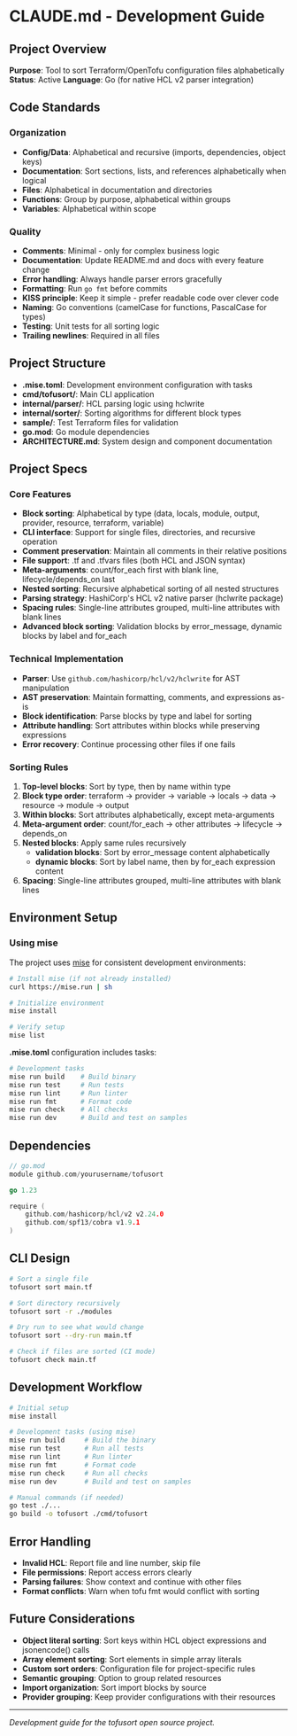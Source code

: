 # CLAUDE.md - Development Guide

## Project Overview
**Purpose**: Tool to sort Terraform/OpenTofu configuration files alphabetically
**Status**: Active
**Language**: Go (for native HCL v2 parser integration)

## Code Standards

### Organization
- **Config/Data**: Alphabetical and recursive (imports, dependencies, object keys)
- **Documentation**: Sort sections, lists, and references alphabetically when logical
- **Files**: Alphabetical in documentation and directories
- **Functions**: Group by purpose, alphabetical within groups
- **Variables**: Alphabetical within scope

### Quality
- **Comments**: Minimal - only for complex business logic
- **Documentation**: Update README.md and docs with every feature change
- **Error handling**: Always handle parser errors gracefully
- **Formatting**: Run `go fmt` before commits
- **KISS principle**: Keep it simple - prefer readable code over clever code
- **Naming**: Go conventions (camelCase for functions, PascalCase for types)
- **Testing**: Unit tests for all sorting logic
- **Trailing newlines**: Required in all files

## Project Structure
- **.mise.toml**: Development environment configuration with tasks
- **cmd/tofusort/**: Main CLI application
- **internal/parser/**: HCL parsing logic using hclwrite
- **internal/sorter/**: Sorting algorithms for different block types
- **sample/**: Test Terraform files for validation
- **go.mod**: Go module dependencies
- **ARCHITECTURE.md**: System design and component documentation

## Project Specs

### Core Features
- **Block sorting**: Alphabetical by type (data, locals, module, output, provider, resource, terraform, variable)
- **CLI interface**: Support for single files, directories, and recursive operation
- **Comment preservation**: Maintain all comments in their relative positions
- **File support**: .tf and .tfvars files (both HCL and JSON syntax)
- **Meta-arguments**: count/for_each first with blank line, lifecycle/depends_on last
- **Nested sorting**: Recursive alphabetical sorting of all nested structures
- **Parsing strategy**: HashiCorp's HCL v2 native parser (hclwrite package)
- **Spacing rules**: Single-line attributes grouped, multi-line attributes with blank lines
- **Advanced block sorting**: Validation blocks by error_message, dynamic blocks by label and for_each

### Technical Implementation
- **Parser**: Use `github.com/hashicorp/hcl/v2/hclwrite` for AST manipulation
- **AST preservation**: Maintain formatting, comments, and expressions as-is
- **Block identification**: Parse blocks by type and label for sorting
- **Attribute handling**: Sort attributes within blocks while preserving expressions
- **Error recovery**: Continue processing other files if one fails

### Sorting Rules
1. **Top-level blocks**: Sort by type, then by name within type
2. **Block type order**: terraform → provider → variable → locals → data → resource → module → output
3. **Within blocks**: Sort attributes alphabetically, except meta-arguments
4. **Meta-argument order**: count/for_each → other attributes → lifecycle → depends_on
5. **Nested blocks**: Apply same rules recursively
   - **validation blocks**: Sort by error_message content alphabetically
   - **dynamic blocks**: Sort by label name, then by for_each expression content
6. **Spacing**: Single-line attributes grouped, multi-line attributes with blank lines

## Environment Setup

### Using mise
The project uses [mise](https://mise.jdx.dev/) for consistent development environments:

```bash
# Install mise (if not already installed)
curl https://mise.run | sh

# Initialize environment
mise install

# Verify setup
mise list
```

**.mise.toml** configuration includes tasks:
```bash
# Development tasks
mise run build    # Build binary
mise run test     # Run tests
mise run lint     # Run linter
mise run fmt      # Format code
mise run check    # All checks
mise run dev      # Build and test on samples
```

## Dependencies
```go
// go.mod
module github.com/yourusername/tofusort

go 1.23

require (
    github.com/hashicorp/hcl/v2 v2.24.0
    github.com/spf13/cobra v1.9.1
)
```

## CLI Design
```bash
# Sort a single file
tofusort sort main.tf

# Sort directory recursively
tofusort sort -r ./modules

# Dry run to see what would change
tofusort sort --dry-run main.tf

# Check if files are sorted (CI mode)
tofusort check main.tf
```

## Development Workflow
```bash
# Initial setup
mise install

# Development tasks (using mise)
mise run build     # Build the binary
mise run test      # Run all tests
mise run lint      # Run linter
mise run fmt       # Format code
mise run check     # Run all checks
mise run dev       # Build and test on samples

# Manual commands (if needed)
go test ./...
go build -o tofusort ./cmd/tofusort
```

## Error Handling
- **Invalid HCL**: Report file and line number, skip file
- **File permissions**: Report access errors clearly
- **Parsing failures**: Show context and continue with other files
- **Format conflicts**: Warn when tofu fmt would conflict with sorting

## Future Considerations
- **Object literal sorting**: Sort keys within HCL object expressions and jsonencode() calls
- **Array element sorting**: Sort elements in simple array literals
- **Custom sort orders**: Configuration file for project-specific rules
- **Semantic grouping**: Option to group related resources
- **Import organization**: Sort import blocks by source
- **Provider grouping**: Keep provider configurations with their resources

---
*Development guide for the tofusort open source project.*

